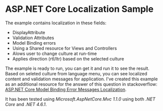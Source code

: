# ASP.NET Core Localization Sample
The example contains localization in these fields:
- DisplayAttribute
- Validation Attributes 
- Model Binding errors 
- Using a Shared resource for Views and Controllers
- Alows user to change culture at run-time
- Applies direction (rtl/ltr) based on the selected culture

The example is ready to run, you can get it and run it to see the result. Based on seleted culture from language menu, you can see localized content and validation messages for application. I've created this example as an additional resource for the answer of this question in stackoverflow: [ASP.NET Core Model Binding Error Messages Localization](http://stackoverflow.com/questions/40828570/asp-net-core-model-binding-error-messages-localization).

It has been tested using *Microsoft.AspNetCore.Mvc 1.1.0* using both *.NET Core* and *.NET 4.6.1*.
